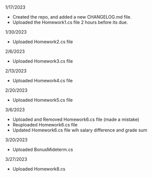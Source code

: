 1/17/2023 
- Created the repo, and added a new CHANGELOG.md file.
- Uploaded the Homework1.cs file 2 hours before its due.

1/30/2023
- Uploaded Homework2.cs file

2/6/2023
- Uploaded Homework3.cs file

2/13/2023
- Uploaded Homework4.cs file

2/20/2023
- Uploaded Homework5.cs file

3/6/2023
- Uploaded and Removed Homework6.cs file (made a mistake)
- Reuploaded Homework6.cs file
- Updated Homework6.cs file wih salary difference and grade sum

3/20/2023
- Uploaded BonusMideterm.cs

3/27/2023
- Uploaded Homework8.cs

